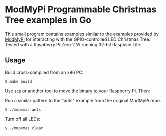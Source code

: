 # ModMyPi Programmable Christmas Tree examples in Go


This small program contains examples similar to the examples provided by [ModMyPi](https://github.com/modmypi/Programmable-Xmas-Tree) for interacting with the GPIO-controlled LED Christmas Tree. Tested with a Raspberry Pi Zero 2 W running 32-bit Raspbian Lite.

## Usage


Build cross-compiled from an x86 PC:
```shell-session
$ make build
```

Use `scp` or another tool to move the binary to your Raspberry Pi. Then:

Run a similar pattern to the "ants" example from the original ModMyPi repo.

```shell-session
$ ./mmpxmas ants
```

Turn off all LEDs:

```shell-session
$ ./mmpxmas clear
```


